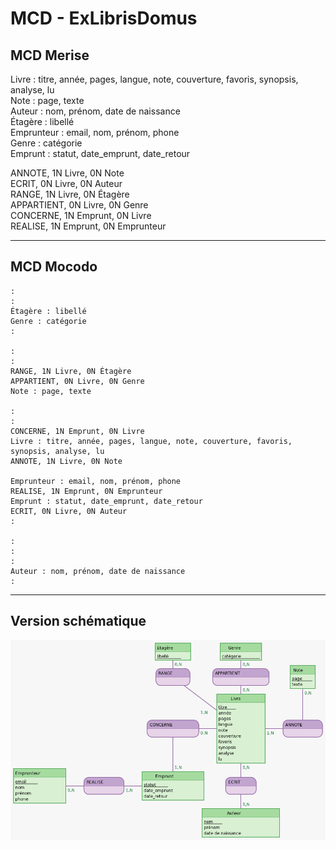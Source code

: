 # MCD - ExLibrisDomus

## MCD Merise

Livre : titre, année, pages, langue, note, couverture, favoris, synopsis, analyse, lu  
Note : page, texte  
Auteur : nom, prénom, date de naissance  
Étagère : libellé  
Emprunteur : email, nom, prénom, phone  
Genre : catégorie  
Emprunt : statut, date_emprunt, date_retour

ANNOTE, 1N Livre, 0N Note  
ECRIT, 0N Livre, 0N Auteur  
RANGE, 1N Livre, 0N Étagère  
APPARTIENT, 0N Livre, 0N Genre  
CONCERNE, 1N Emprunt, 0N Livre  
REALISE, 1N Emprunt, 0N Emprunteur

---

## MCD Mocodo

```
:
:
Étagère : libellé
Genre : catégorie
:

:
:
RANGE, 1N Livre, 0N Étagère
APPARTIENT, 0N Livre, 0N Genre
Note : page, texte

:
:
CONCERNE, 1N Emprunt, 0N Livre
Livre : titre, année, pages, langue, note, couverture, favoris, synopsis, analyse, lu
ANNOTE, 1N Livre, 0N Note

Emprunteur : email, nom, prénom, phone
REALISE, 1N Emprunt, 0N Emprunteur
Emprunt : statut, date_emprunt, date_retour
ECRIT, 0N Livre, 0N Auteur
:

:
:
:
Auteur : nom, prénom, date de naissance
:
```

---

## Version schématique

![MCD](mcd.png)
